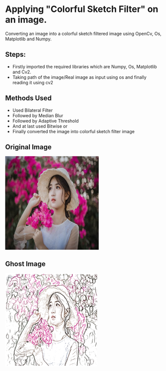 # Applying "Colorful Sketch Filter" on an image.

Converting an image into a colorful sketch filtered image using OpenCv, Os, Matplotlib and Numpy.

## Steps:
* Firstly imported the required libraries which are Numpy, Os, Matplotlib and Cv2.
* Taking path of the image/Real image as input using os and finally reading it using cv2

## Methods Used
* Used Bilateral Filter
* Followed by Median Blur
* Followed by Adaptive Threshold
* And at last used Bitwise or
* Finally converted the image into colorful sketch filter image



## Original Image
<img src="Images/Photo.jpg" height="300px">

## Ghost Image
<img src="Images/Colorful Sketch Filtered Photo.jpg" height="300px">

